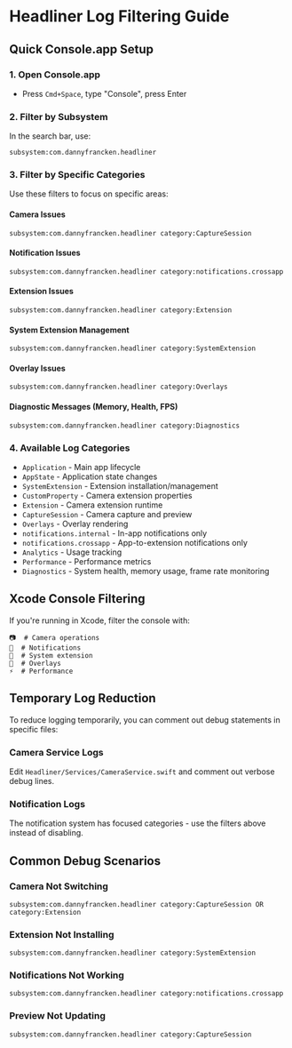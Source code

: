 # Headliner Log Filtering Guide

## Quick Console.app Setup

### 1. Open Console.app
- Press `Cmd+Space`, type "Console", press Enter

### 2. Filter by Subsystem
In the search bar, use:
```
subsystem:com.dannyfrancken.headliner
```

### 3. Filter by Specific Categories
Use these filters to focus on specific areas:

#### Camera Issues
```
subsystem:com.dannyfrancken.headliner category:CaptureSession
```

#### Notification Issues
```
subsystem:com.dannyfrancken.headliner category:notifications.crossapp
```

#### Extension Issues
```
subsystem:com.dannyfrancken.headliner category:Extension
```

#### System Extension Management
```
subsystem:com.dannyfrancken.headliner category:SystemExtension
```

#### Overlay Issues
```
subsystem:com.dannyfrancken.headliner category:Overlays
```

#### Diagnostic Messages (Memory, Health, FPS)
```
subsystem:com.dannyfrancken.headliner category:Diagnostics
```

### 4. Available Log Categories
- `Application` - Main app lifecycle
- `AppState` - Application state changes
- `SystemExtension` - Extension installation/management
- `CustomProperty` - Camera extension properties
- `Extension` - Camera extension runtime
- `CaptureSession` - Camera capture and preview
- `Overlays` - Overlay rendering
- `notifications.internal` - In-app notifications only
- `notifications.crossapp` - App-to-extension notifications only
- `Analytics` - Usage tracking
- `Performance` - Performance metrics
- `Diagnostics` - System health, memory usage, frame rate monitoring

## Xcode Console Filtering

If you're running in Xcode, filter the console with:
```
📷  # Camera operations
📡  # Notifications
🔧  # System extension
🎨  # Overlays
⚡  # Performance
```

## Temporary Log Reduction

To reduce logging temporarily, you can comment out debug statements in specific files:

### Camera Service Logs
Edit `Headliner/Services/CameraService.swift` and comment out verbose debug lines.

### Notification Logs  
The notification system has focused categories - use the filters above instead of disabling.

## Common Debug Scenarios

### Camera Not Switching
```
subsystem:com.dannyfrancken.headliner category:CaptureSession OR category:Extension
```

### Extension Not Installing
```
subsystem:com.dannyfrancken.headliner category:SystemExtension
```

### Notifications Not Working
```
subsystem:com.dannyfrancken.headliner category:notifications.crossapp
```

### Preview Not Updating
```
subsystem:com.dannyfrancken.headliner category:CaptureSession
```